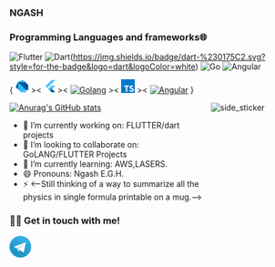 
<h3>NGASH<h3/>
  
  ### Programming Languages and frameworks🌐
  ![Flutter](https://img.shields.io/badge/Flutter-%2302569B.svg?style=for-the-badge&logo=Flutter&logoColor=white)
  ![Dart](https://dart.dev/)(https://img.shields.io/badge/dart-%230175C2.svg?style=for-the-badge&logo=dart&logoColor=white)
  ![Go](https://img.shields.io/badge/go-%2300ADD8.svg?style=for-the-badge&logo=go&logoColor=white)
  ![Angular](https://img.shields.io/badge/-Angular-%23DD0031?$style=for-the-badge&logo=Angular&logoColor=white)
 

{ [<img src="https://raw.githubusercontent.com/github/explore/main/topics/dart/dart.png" alt="Dart" width="24">](https://dart.dev/) ><  [<img src="https://raw.githubusercontent.com/github/explore/80688e429a7d4ef2fca1e82350fe8e3517d3494d/topics/flutter/flutter.png" alt="Flutter" width="24">](https://flutter.dev/)>< [<img src="https://upload.wikimedia.org/wikipedia/commons/0/05/Go_Logo_Blue.svg" alt="Golang" height="24" width="26">](https://go.dev/) >< [<img src="https://raw.githubusercontent.com/github/explore/80688e429a7d4ef2fca1e82350fe8e3517d3494d/topics/typescript/typescript.png" alt="Typescript" width="24">](https://www.typescriptlang.org/) >< [<img src="https://angular.io/assets/images/logos/angular/logo-nav@2x.png" alt="Angular" width="24">](https://angular.io/) }
<!-- |---|---|---|---|---|---| -->
  
<img align="right" width=150px height=150px alt="side_sticker" src="https://media.giphy.com/media/TEnXkcsHrP4YedChhA/giphy.gif" />

[![Anurag's GitHub stats](https://github-readme-stats.vercel.app/api?username=Genialngash&count_private=true&theme=dracula&show_icons=true)](https://github.com/anuraghazra/github-readme-stats)

- 🔭 I’m currently working on: FLUTTER/dart projects
- 👯 I’m looking to collaborate on: GoLANG/FLUTTER Projects
- 🌱 I’m currently learning:  AWS,LASERS.
- 😄 Pronouns: Ngash E.G.H.
- ⚡ <--Still thinking of a way to summarize all the physics in single formula printable on a mug.-->

<!-- [![Top Langs](https://github-readme-stats.vercel.app/api/top-langs/?username=Genialngash&langs_count=8&layout=compact)](https://github.com/anuraghazra/github-readme-stats) -->


<h3> 🤝🏻 Get in touch with me! </h3>

[<img src="https://raw.githubusercontent.com/github/explore/80688e429a7d4ef2fca1e82350fe8e3517d3494d/topics/telegram/telegram.png" alt="telegram" width="38">](https://t.me/Algorithm1001)

